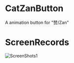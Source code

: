 # CatZanButton
A animation button for "赞/Zan"

# ScreenRecords
![ScreenShots1](https://raw.githubusercontent.com/K-cat/CatZanButton/master/SceenRecord.gif)
